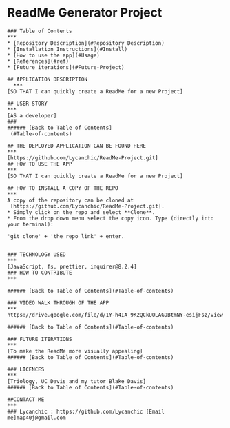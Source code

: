 # ReadMe Generator Project
    
    
    ### Table of Contents
    ***
    * [Repository Description](#Repository Description)
    * [Installation Instructions](#Install)
    * [How to use the app](#Usage)
    * [References](#ref)
    * [Future iterations](#Future-Project)
    
    ## APPLICATION DESCRIPTION
      ***
    [SO THAT I can quickly create a ReadMe for a new Project]   
       
    ## USER STORY
    ***
    [AS a developer]
    ###
    ###### [Back to Table of Contents]
     (#Table-of-contents)

    ## THE DEPLOYED APPLICATION CAN BE FOUND HERE
    ***
    [https://github.com/Lycanchic/ReadMe-Project.git]
    ## HOW TO USE THE APP
    ***
    [SO THAT I can quickly create a ReadMe for a new Project] 

    ## HOW TO INSTALL A COPY OF THE REPO
    ***
    A copy of the repository can be cloned at
     [https://github.com/Lycanchic/ReadMe-Project.git]. 
    * Simply click on the repo and select **Clone**. 
    * From the drop down menu select the copy icon. Type (directly into your terminal):
    
    'git clone' + 'the repo link' + enter.
     

    ### TECHNOLOGY USED
    ***
    [JavaScript, fs, prettier, inquirer@8.2.4]
    ### HOW TO CONTRIBUTE
    ***
    
    ###### [Back to Table of Contents](#Table-of-contents)

    ### VIDEO WALK THROUGH OF THE APP
    ***
    https://drive.google.com/file/d/1Y-h4IA_9K2QCkUOLAG9BtmNY-esijFsz/view

    ###### [Back to Table of Contents](#Table-of-contents)

    ### FUTURE ITERATIONS
    ***
    [To make the ReadMe more visually appealing]
    ###### [Back to Table of Contents](#Table-of-contents)

    ### LICENCES
    ***
    [Triology, UC Davis and my tutor Blake Davis]
    ###### [Back to Table of Contents](#Table-of-contents)

    ##CONTACT ME
    ***
    ### Lycanchic : https://github.com/Lycanchic [Email me]map40j@gmail.com